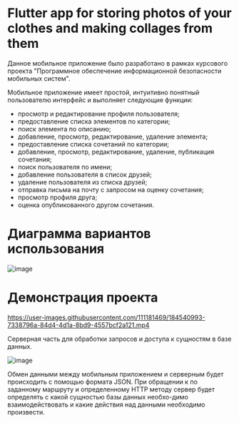 # Flutter app for storing photos of your clothes and making collages from them

Данное мобильное приложение было разработано в рамках курсового проекта "Программное обеспечение информационной безопасности мобильных систем".

Мобильное приложение имеет простой, интуитивно понятный пользователю интерфейс и выполняет следующие функции:
- просмотр и редактирование профиля пользователя;
- предоставление списка элементов по категории;
- поиск элемента по описанию;
- добавление, просмотр, редактирование, удаление элемента;
- предоставление списка сочетаний по категории;
- добавление, просмотр, редактирование, удаление, публикация сочетания;
- поиск пользователя по имени;
- добавление пользователя в список друзей;
- удаление пользователя из списка друзей;
- отправка письма на почту с запросом на оценку сочетания;
- просмотр профиля друга;
- оценка опубликованного другом сочетания.


# Диаграмма вариантов использования
![image](https://user-images.githubusercontent.com/111181469/184532860-7b2b2809-15dd-47f7-b2a8-a529980cf153.png)

# Демонстрация проекта
https://user-images.githubusercontent.com/111181469/184540993-7338796a-84d4-4d1a-8bd9-4557bcf2a121.mp4

Серверная часть для обработки запросов и доступа к сущностям в базе данных. 

![image](https://user-images.githubusercontent.com/111181469/184541896-c90bb747-c966-477e-b3a1-f0960a83bfe9.png)

Обмен данными между мобильным приложением и серверным будет происходить с помощью формата JSON. При обращении к  по заданному маршруту и определенному HTTP методу сервер будет определять с какой сущностью базы данных необхо-димо взаимодействовать и какие действия над данными необходимо произвести.

